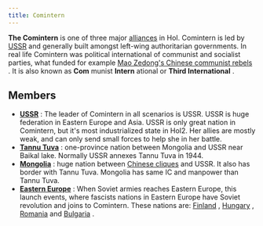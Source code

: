 ```yaml
---
title: Comintern
---
```

**The Comintern** is one of three major
[alliances](/wiki/index.php?title=Alliance&action=edit&redlink=1 "Alliance (page does not exist)")
in HoI. Comintern is led by
[USSR](/wiki/index.php?title=USSR&action=edit&redlink=1 "USSR (page does not exist)")
and generally built amongst left-wing authoritarian governments. In real
life Comintern was political international of communist and socialist
parties, what funded for example [Mao Zedong's Chinese communist
rebels](/wiki/Communist_China "Communist China") . It is also known as
**Com** munist **Intern** ational or **Third International** .

##  Members 

-   **[USSR](/wiki/index.php?title=USSR&action=edit&redlink=1 "USSR (page does not exist)")**
    : The leader of Comintern in all scenarios is USSR. USSR is huge
    federation in Eastern Europe and Asia. USSR is only great nation in
    Comintern, but it's most industrialized state in HoI2. Her allies
    are mostly weak, and can only send small forces to help she in her
    battle.
-   **[Tannu Tuva](/wiki/Tannu_Tuva "Tannu Tuva")** : one-province
    nation between Mongolia and USSR near Baikal lake. Normally USSR
    annexes Tannu Tuva in 1944.
-   **[Mongolia](/wiki/Mongolia "Mongolia")** : huge nation between
    [Chinese
    cliques](/wiki/index.php?title=Clique&action=edit&redlink=1 "Clique (page does not exist)")
    and USSR. It also has border with Tannu Tuva. Mongolia has same IC
    and manpower than Tannu Tuva.
-   **[Eastern Europe](/wiki/Europe "Europe")** : When Soviet armies
    reaches Eastern Europe, this launch events, where fascists nations
    in Eastern Europe have Soviet revolution and joins to Comintern.
    These nations are: [Finland](/wiki/Finland "Finland") ,
    [Hungary](/wiki/Hungary "Hungary") ,
    [Romania](/wiki/Romania "Romania") and
    [Bulgaria](/wiki/Bulgaria "Bulgaria") .
